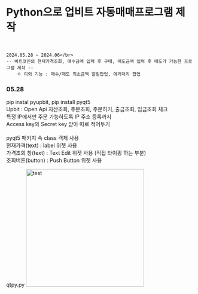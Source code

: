 # Python으로 업비트 자동매매프로그램 제작
</br>

```
2024.05.28 ~ 2024.06</br>
-- 비트코인의 현재가격조회, 매수금액 입력 후 구매, 매도금액 입력 후 매도가 가능한 프로그램 제작 --
    ㅇ 이외 기능 : 매수/매도 최소금액 알림팝업, 에러처리 팝업
```

### 05.28
pip instal pyupbit, pip install pyqt5</br>
Upbit : Open Api 자산조회, 주문조회, 주문하기, 출금조회, 입금조회 체크</br>
특정 IP에서만 주문 가능하도록 IP 주소 등록까지</br>
Access key와 Secret key 받아 따로 적어두기</br>
</br>
pyqt5 패키지 속 class 객체 사용</br>
현재가격(text) : label 위젯 사용</br>
가격조회 창(text) : Text Edit 위젯 사용 (직접 타이핑 하는 부분)</br>
조회버튼(button) : Push Button 위젯 사용</br>

qtpy.py
<img width="315" alt="test" src="https://github.com/herryssong97/PythonUpBit/assets/76979784/470ac807-98a1-40c7-b64c-dba98ef13c5d">
